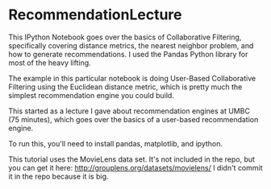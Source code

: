 # RecommendationLecture
This IPython Notebook goes over the basics of Collaborative Filtering, specifically covering distance metrics, the nearest neighbor problem, and how to generate recommendations. I used the Pandas Python library for most of the heavy lifting.

The example in this particular notebook is doing User-Based Collaborative Filtering using the Euclidean distance metric, which is pretty much the simplest recommendation engine you could build.

This started as a lecture I gave about recommendation engines at UMBC (75 minutes), which  goes over the basics of a user-based recommendation engine. 

To run this, you'll need to install pandas, matplotlib, and ipython. 

This tutorial uses the MovieLens data set. It's not included in the repo, but you can get it here:
http://grouplens.org/datasets/movielens/
I didn't commit it in the repo because it is big.
